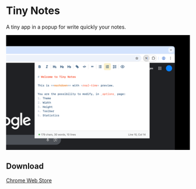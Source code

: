 # Tiny Notes

A tiny app in a popup for write quickly your notes.

![Screenshot](marketing/chrome/screenshot-light.png)

## Download

[Chrome Web Store](https://chromewebstore.google.com/detail/tiny-notes/fpdnhficobcdnpddhojihlopljhnmkga)
